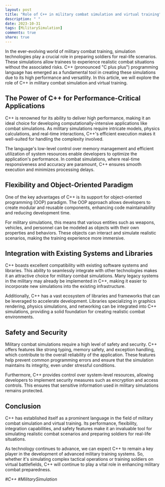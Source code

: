 ```yaml
---
layout: post
title: "Role of C++ in military combat simulation and virtual training"
description: " "
date: 2023-10-31
tags: [MilitarySimulation]
comments: true
share: true
---
```


In the ever-evolving world of military combat training, simulation technologies play a crucial role in preparing soldiers for real-life scenarios. These simulations allow trainees to experience realistic combat situations without the associated risks. C++ (pronounced "C plus plus") programming language has emerged as a fundamental tool in creating these simulations due to its high performance and versatility. In this article, we will explore the role of C++ in military combat simulation and virtual training.

## The Power of C++ for Performance-Critical Applications

C++ is renowned for its ability to deliver high performance, making it an ideal choice for developing computationally-intensive applications like combat simulations. As military simulations require intricate models, physics calculations, and real-time interactions, C++'s efficient execution makes it well-suited for handling the complexity involved.

The language's low-level control over memory management and efficient utilization of system resources enable developers to optimize the application's performance. In combat simulations, where real-time responsiveness and accuracy are paramount, C++ ensures smooth execution and minimizes processing delays.

## Flexibility and Object-Oriented Paradigm

One of the key advantages of C++ is its support for object-oriented programming (OOP) paradigm. The OOP approach allows developers to create modular and reusable components, enhancing code maintainability and reducing development time.

For military simulations, this means that various entities such as weapons, vehicles, and personnel can be modeled as objects with their own properties and behaviors. These objects can interact and simulate realistic scenarios, making the training experience more immersive.

## Integration with Existing Systems and Libraries

C++ boasts excellent compatibility with existing software systems and libraries. This ability to seamlessly integrate with other technologies makes it an attractive choice for military combat simulations. Many legacy systems in the military may already be implemented in C++, making it easier to incorporate new simulations into the existing infrastructure.

Additionally, C++ has a vast ecosystem of libraries and frameworks that can be leveraged to accelerate development. Libraries specializing in graphics rendering, physics simulations, and networking can be integrated into C++ simulations, providing a solid foundation for creating realistic combat environments.

## Safety and Security

Military combat simulations require a high level of safety and security. C++ offers features like strong typing, memory safety, and exception handling, which contribute to the overall reliability of the application. These features help prevent common programming errors and ensure that the simulation maintains its integrity, even under stressful conditions.

Furthermore, C++ provides control over system-level resources, allowing developers to implement security measures such as encryption and access controls. This ensures that sensitive information used in military simulations remains protected.

## Conclusion

C++ has established itself as a prominent language in the field of military combat simulation and virtual training. Its performance, flexibility, integration capabilities, and safety features make it an invaluable tool for simulating realistic combat scenarios and preparing soldiers for real-life situations.

As technology continues to advance, we can expect C++ to remain a key player in the development of advanced military training systems. So, whether it's simulating complex tactical operations or training soldiers on virtual battlefields, C++ will continue to play a vital role in enhancing military combat preparedness.

*#C++ #MilitarySimulation*